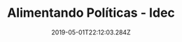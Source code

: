 ---
title: Alimentando Políticas - Idec
date: '2019-05-01T22:12:03.284Z'
description: 'Website para o projeto dedicado à mudança da saúde pública brasileira'
featuredImage: './images/alimentando-politicas-capa3.png'
images:
- path: './images/alimentando-politicas-desktop.png'
- path: './images/alimentando-politicas-card.png'
- path: './images/alimentando-politicas-noticias.png'
headingSectionBg: white
imageSectionBg: light-grey
year: 2019
scope:
- title: Design de serviço digital
- title: Pesquisa com público-alvo
- title: Prototipação
  description: '(design gráfico, design de interface e programação)'
- title: Validação com usuários
website: 'https://alimentandopoliticas.org.br'
---